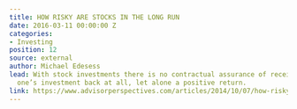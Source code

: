 ```yaml
---
title: HOW RISKY ARE STOCKS IN THE LONG RUN
date: 2016-03-11 00:00:00 Z
categories:
- Investing
position: 12
source: external
author: Michael Edesess
lead: With stock investments there is no contractual assurance of receiving any of
  one’s investment back at all, let alone a positive return.
link: https://www.advisorperspectives.com/articles/2014/10/07/how-risky-are-stocks-in-the-long-run
---
```


